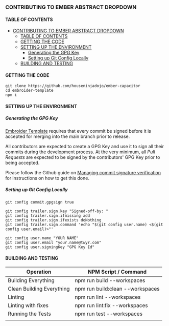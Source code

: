 ### CONTRIBUTING TO EMBER ABSTRACT DROPDOWN

#### TABLE OF CONTENTS

- [CONTRIBUTING TO EMBER ABSTRACT DROPDOWN](#contributing-to-ember-abstract-dropdown)
	- [TABLE OF CONTENTS](#table-of-contents)
	- [GETTING THE CODE](#getting-the-code)
	- [SETTING UP THE ENVIRONMENT](#setting-up-the-environment)
		- [Generating the GPG Key](#generating-the-gpg-key)
		- [Setting up Git Config Locally](#setting-up-git-config-locally)
	- [BUILDING AND TESTING](#building-and-testing)

#### GETTING THE CODE

```
git clone https://github.com/houseninjadojo/ember-capacitor
cd embroider-template
npm i
```

#### SETTING UP THE ENVIRONMENT

##### Generating the GPG Key

[Embroider Template](https://github.com/houseninjadojo/ember-capacitor) requires that every commit be signed before it is accepted for merging into the main branch prior to release.

All contributors are expected to create a GPG Key and use it to sign all their commits during the development process.
At the very minimum, all _Pull Requests_ are expected to be signed by the contributors' GPG Key prior to being accepted.

Please follow the Github guide on [Managing commit signature verification](https://help.github.com/en/github/authenticating-to-github/managing-commit-signature-verification) for instructions on how to get this done.

##### Setting up Git Config Locally

```
git config commit.gpgsign true

git config trailer.sign.key "Signed-off-by: "
git config trailer.sign.ifmissing add
git config trailer.sign.ifexists doNothing
git config trailer.sign.command 'echo "$(git config user.name) <$(git config user.email)>"'

git config user.name "YOUR NAME"
git config user.email "your.name@twyr.com"
git config user.signingKey "GPG Key Id"
```

#### BUILDING AND TESTING

| Operation                 | NPM Script / Command             |
| ------------------------- | -------------------------------- |
| Building Everything       | npm run build --workspaces       |
| Clean Building Everything | npm run build:clean --workspaces |
| Linting                   | npm run lint --workspaces        |
| Linting with fixes        | npm run lint:fix --workspaces    |
| Running the Tests         | npm run test --workspaces        |
|                           |                                  |
